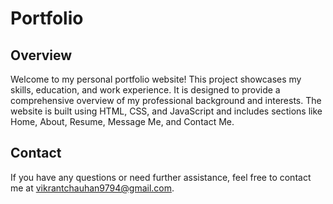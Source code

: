 # Portfolio 
## Overview
Welcome to my personal portfolio website! This project showcases my skills, education, and work experience. It is designed to provide a comprehensive overview of my professional background and interests. The website is built using HTML, CSS, and JavaScript and includes sections like Home, About, Resume, Message Me, and Contact Me.
## Contact
If you have any questions or need further assistance, feel free to contact me at vikrantchauhan9794@gmail.com.
